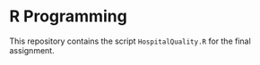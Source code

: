 # R Programming

This repository contains the script `HospitalQuality.R` for the final assignment. 
